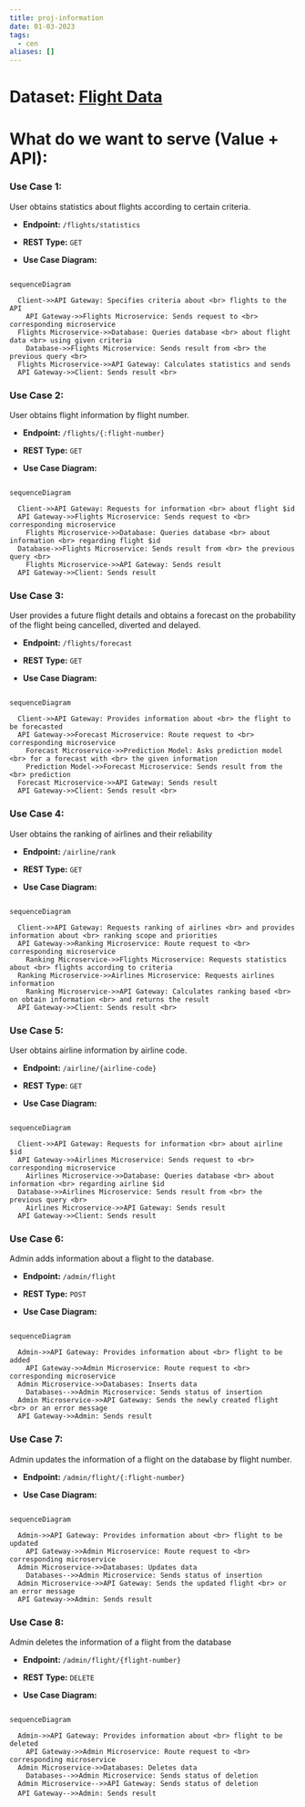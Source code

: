 ```yaml
---
title: proj-information
date: 01-03-2023
tags:
  - cen
aliases: []
---
```


# Dataset: [Flight Data](https://www.kaggle.com/datasets/robikscube/flight-delay-dataset-20182022?select=Combined_Flights_2022.csv)

# What do we want to serve (Value + API):

### **Use Case 1:** 

User obtains statistics about flights according to certain criteria.

- **Endpoint:** `/flights/statistics`

- **REST Type:** `GET`

- **Use Case Diagram:**
```mermaid

sequenceDiagram

  Client->>API Gateway: Specifies criteria about <br> flights to the API
	API Gateway->>Flights Microservice: Sends request to <br> corresponding microservice
  Flights Microservice->>Database: Queries database <br> about flight data <br> using given criteria
	Database->>Flights Microservice: Sends result from <br> the previous query <br>
  Flights Microservice->>API Gateway: Calculates statistics and sends
  API Gateway->>Client: Sends result <br>

```

### **Use Case 2:** 

User obtains flight information by flight number.

- **Endpoint:** `/flights/{:flight-number}`

- **REST Type:** `GET`

- **Use Case Diagram:**
```mermaid

sequenceDiagram

  Client->>API Gateway: Requests for information <br> about flight $id
  API Gateway->>Flights Microservice: Sends request to <br> corresponding microservice
	Flights Microservice->>Database: Queries database <br> about information <br> regarding flight $id
  Database->>Flights Microservice: Sends result from <br> the previous query <br>
	Flights Microservice->>API Gateway: Sends result
  API Gateway->>Client: Sends result

```

### **Use Case 3:** 

User provides a future flight details and obtains a forecast on the probability of the flight being cancelled, diverted and delayed.

- **Endpoint:** `/flights/forecast`

- **REST Type:** `GET`

- **Use Case Diagram:**
```mermaid

sequenceDiagram

  Client->>API Gateway: Provides information about <br> the flight to be forecasted
  API Gateway->>Forecast Microservice: Route request to <br> corresponding microservice
	Forecast Microservice->>Prediction Model: Asks prediction model <br> for a forecast with <br> the given information
	Prediction Model->>Forecast Microservice: Sends result from the <br> prediction
  Forecast Microservice->>API Gateway: Sends result
  API Gateway->>Client: Sends result <br>

```

### **Use Case 4:** 

User obtains the ranking of airlines and their reliability

- **Endpoint:** `/airline/rank`

- **REST Type:** `GET`

- **Use Case Diagram:**
```mermaid

sequenceDiagram

  Client->>API Gateway: Requests ranking of airlines <br> and provides information about <br> ranking scope and priorities
  API Gateway->>Ranking Microservice: Route request to <br> corresponding microservice
	Ranking Microservice->>Flights Microservice: Requests statistics about <br> flights according to criteria
  Ranking Microservice->>Airlines Microservice: Requests airlines information
	Ranking Microservice->>API Gateway: Calculates ranking based <br> on obtain information <br> and returns the result
  API Gateway->>Client: Sends result <br>

```

### **Use Case 5:** 

User obtains airline information by airline code.

- **Endpoint:** `/airline/{airline-code}`

- **REST Type:** `GET`

- **Use Case Diagram:**
```mermaid

sequenceDiagram

  Client->>API Gateway: Requests for information <br> about airline $id
  API Gateway->>Airlines Microservice: Sends request to <br> corresponding microservice
	Airlines Microservice->>Database: Queries database <br> about information <br> regarding airline $id
  Database->>Airlines Microservice: Sends result from <br> the previous query <br>
	Airlines Microservice->>API Gateway: Sends result
  API Gateway->>Client: Sends result

```

### **Use Case 6:**

Admin adds information about a flight to the database.

- **Endpoint:** `/admin/flight`
  
- **REST Type:** `POST`
  
- **Use Case Diagram:**
```mermaid

sequenceDiagram

  Admin->>API Gateway: Provides information about <br> flight to be added
	API Gateway->>Admin Microservice: Route request to <br> corresponding microservice
  Admin Microservice->>Databases: Inserts data
	Databases-->>Admin Microservice: Sends status of insertion
  Admin Microservice->>API Gateway: Sends the newly created flight <br> or an error message
  API Gateway->>Admin: Sends result

```

### **Use Case 7:**

Admin updates the information of a flight on the database by flight number.

- **Endpoint:** `/admin/flight/{:flight-number}`
  
- **Use Case Diagram:**
```mermaid

sequenceDiagram

  Admin->>API Gateway: Provides information about <br> flight to be updated
	API Gateway->>Admin Microservice: Route request to <br> corresponding microservice
  Admin Microservice->>Databases: Updates data
	Databases-->>Admin Microservice: Sends status of insertion
  Admin Microservice->>API Gateway: Sends the updated flight <br> or an error message
  API Gateway->>Admin: Sends result

```

### **Use Case 8:**

Admin deletes the information of a flight from the database

- **Endpoint:** `/admin/flight/{flight-number}`
  
- **REST Type:** `DELETE`

- **Use Case Diagram:**
```mermaid

sequenceDiagram

  Admin->>API Gateway: Provides information about <br> flight to be deleted
	API Gateway->>Admin Microservice: Route request to <br> corresponding microservice
  Admin Microservice->>Databases: Deletes data
	Databases-->>Admin Microservice: Sends status of deletion
  Admin Microservice-->>API Gateway: Sends status of deletion
  API Gateway-->>Admin: Sends resultㅤ

```